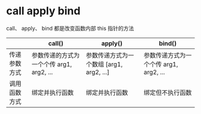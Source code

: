 # call apply bind

call、 apply、 bind 都是改变函数内部 this 指针的方法

|              | call()                                    | apply()                                  | bind()                                 |
| ------------ | ----------------------------------------- | ---------------------------------------- | -------------------------------------- |
| 传递参数方式 | 参数传递的方式为一个个传  arg1, arg2, ... | 参数传递方式为一个数组 [arg1, arg2, ...] | 参数传递方式为一个个传 arg1, arg2, ... |
| 调用函数方式 | 绑定并执行函数                            | 绑定并执行函数                           | 绑定但不执行函数                       |

